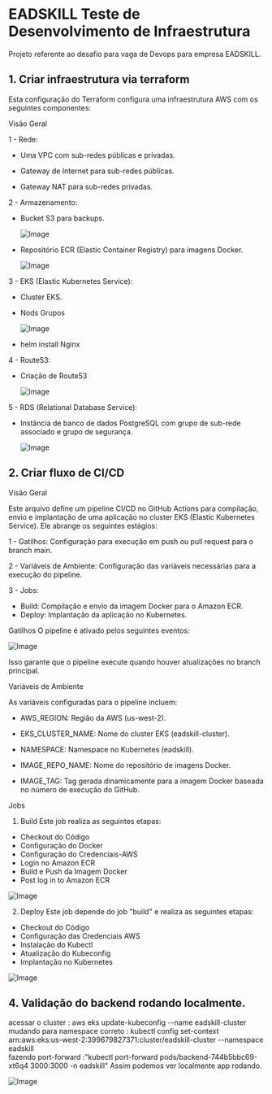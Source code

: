 # EADSKILL Teste de Desenvolvimento de Infraestrutura
Projeto referente ao desafio para vaga de Devops para empresa EADSKILL.


## 1. Criar infraestrutura via terraform

Esta configuração do Terraform configura uma infraestrutura AWS com os seguintes componentes:

Visão Geral

1 - Rede:

 - Uma VPC com sub-redes públicas e privadas.

 - Gateway de Internet para sub-redes públicas.

 - Gateway NAT para sub-redes privadas.

2 - Armazenamento:

 - Bucket S3 para backups.

   ![Image](https://github.com/user-attachments/assets/3768e789-72c4-4166-acce-9d54c64bdcdc)

 - Repositório ECR (Elastic Container Registry) para imagens Docker.

   ![Image](https://github.com/user-attachments/assets/ada8759a-9ec4-4202-a386-e082377fbe72)

3 - EKS (Elastic Kubernetes Service):

 - Cluster EKS.

 - Nods Grupos
   
   ![Image](https://github.com/user-attachments/assets/c363ef11-29f6-4290-8f7b-e21a6c3be9fe)

 - helm install Nginx

4 - Route53:
  
  - Criação de Route53

    ![Image](https://github.com/user-attachments/assets/8bad22dd-bf67-44de-8931-b7e3d1d19217)

5 - RDS (Relational Database Service):

 - Instância de banco de dados PostgreSQL com grupo de sub-rede associado e grupo de segurança.

   ![Image](https://github.com/user-attachments/assets/f60195c3-e839-4353-bba7-2765efe8d4f7)


## 2. Criar fluxo de CI/CD

Visão Geral

Este arquivo define um pipeline CI/CD no GitHub Actions para compilação, envio e implantação de uma aplicação no cluster EKS (Elastic Kubernetes Service). Ele abrange os seguintes estágios:

1 - Gatilhos: Configuração para execução em push ou pull request para o branch main.

2 - Variáveis de Ambiente: Configuração das variáveis necessárias para a execução do pipeline.

3 - Jobs:
 - Build: Compilação e envio da imagem Docker para o Amazon ECR.
 - Deploy: Implantação da aplicação no Kubernetes.

 Gatilhos
O pipeline é ativado pelos seguintes eventos:

![Image](https://github.com/user-attachments/assets/6b829786-0813-4225-b243-8294e3654978)

Isso garante que o pipeline execute quando houver atualizações no branch principal.

Variáveis de Ambiente

As variáveis configuradas para o pipeline incluem:

 - AWS_REGION: Região da AWS (us-west-2).

 - EKS_CLUSTER_NAME: Nome do cluster EKS (eadskill-cluster).

 - NAMESPACE: Namespace no Kubernetes (eadskill).

 - IMAGE_REPO_NAME: Nome do repositório de imagens Docker.

 - IMAGE_TAG: Tag gerada dinamicamente para a imagem Docker baseada no número de execução do GitHub.

Jobs

1. Build
Este job realiza as seguintes etapas:

 - Checkout do Código
 - Configuração do Docker
 - Configuração do Credenciais-AWS
 - Login no Amazon ECR
 - Build e Push da Imagem Docker
 - Post log in to Amazon ECR

 ![Image](https://github.com/user-attachments/assets/e12c2e49-0d50-4fe8-9a05-47b2a3a0eab7) 

2. Deploy
Este job depende do job "build" e realiza as seguintes etapas:

 - Checkout do Código
 - Configuração das Credenciais AWS
 - Instalação do Kubectl
 - Atualização do Kubeconfig
 - Implantação no Kubernetes

 ![Image](https://github.com/user-attachments/assets/c2a88cf6-c7b0-40de-af0d-87b1aaaa9845)


## 4. Validação do backend rodando localmente.

acessar o cluster : aws eks update-kubeconfig --name eadskill-cluster
mudando para namespace correto : kubectl config set-context arn:aws:eks:us-west-2:399679827371:cluster/eadskill-cluster --namespace eadskill                  
fazendo port-forward :"kubectl port-forward pods/backend-744b5bbc69-xt6q4 3000:3000 -n eadskill"
Assim podemos ver localmente app rodando.

 ![Image](https://github.com/user-attachments/assets/37458942-addf-43e6-a9e3-e793dcb695e5)










